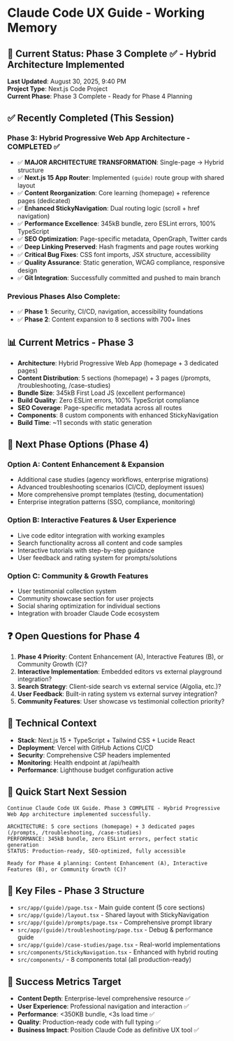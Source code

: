 # Claude Code UX Guide - Working Memory

## 🎯 Current Status: Phase 3 Complete ✅ - Hybrid Architecture Implemented

**Last Updated**: August 30, 2025, 9:40 PM  
**Project Type**: Next.js Code Project  
**Current Phase**: Phase 3 Complete - Ready for Phase 4 Planning

## ✅ Recently Completed (This Session)

### Phase 3: Hybrid Progressive Web App Architecture - COMPLETED ✅
- ✅ **MAJOR ARCHITECTURE TRANSFORMATION**: Single-page → Hybrid structure
- ✅ **Next.js 15 App Router**: Implemented `(guide)` route group with shared layout
- ✅ **Content Reorganization**: Core learning (homepage) + reference pages (dedicated)
- ✅ **Enhanced StickyNavigation**: Dual routing logic (scroll + href navigation)
- ✅ **Performance Excellence**: 345kB bundle, zero ESLint errors, 100% TypeScript
- ✅ **SEO Optimization**: Page-specific metadata, OpenGraph, Twitter cards
- ✅ **Deep Linking Preserved**: Hash fragments and page routes working
- ✅ **Critical Bug Fixes**: CSS font imports, JSX structure, accessibility
- ✅ **Quality Assurance**: Static generation, WCAG compliance, responsive design
- ✅ **Git Integration**: Successfully committed and pushed to main branch

### Previous Phases Also Complete:
- ✅ **Phase 1**: Security, CI/CD, navigation, accessibility foundations
- ✅ **Phase 2**: Content expansion to 8 sections with 700+ lines

## 📊 Current Metrics - Phase 3
- **Architecture**: Hybrid Progressive Web App (homepage + 3 dedicated pages)
- **Content Distribution**: 5 sections (homepage) + 3 pages (/prompts, /troubleshooting, /case-studies)
- **Bundle Size**: 345kB First Load JS (excellent performance)
- **Build Quality**: Zero ESLint errors, 100% TypeScript compliance
- **SEO Coverage**: Page-specific metadata across all routes
- **Components**: 8 custom components with enhanced StickyNavigation
- **Build Time**: ~11 seconds with static generation

## 🎯 Next Phase Options (Phase 4)

### Option A: Content Enhancement & Expansion
- Additional case studies (agency workflows, enterprise migrations)
- Advanced troubleshooting scenarios (CI/CD, deployment issues)
- More comprehensive prompt templates (testing, documentation)
- Enterprise integration patterns (SSO, compliance, monitoring)

### Option B: Interactive Features & User Experience
- Live code editor integration with working examples
- Search functionality across all content and code samples
- Interactive tutorials with step-by-step guidance
- User feedback and rating system for prompts/solutions

### Option C: Community & Growth Features
- User testimonial collection system
- Community showcase section for user projects  
- Social sharing optimization for individual sections
- Integration with broader Claude Code ecosystem

## ❓ Open Questions for Phase 4
1. **Phase 4 Priority**: Content Enhancement (A), Interactive Features (B), or Community Growth (C)?
2. **Interactive Implementation**: Embedded editors vs external playground integration?
3. **Search Strategy**: Client-side search vs external service (Algolia, etc.)?
4. **User Feedback**: Built-in rating system vs external survey integration?
5. **Community Features**: User showcase vs testimonial collection priority?

## 🔧 Technical Context
- **Stack**: Next.js 15 + TypeScript + Tailwind CSS + Lucide React
- **Deployment**: Vercel with GitHub Actions CI/CD
- **Security**: Comprehensive CSP headers implemented
- **Monitoring**: Health endpoint at /api/health
- **Performance**: Lighthouse budget configuration active

## 🚀 Quick Start Next Session
```
Continue Claude Code UX Guide. Phase 3 COMPLETE - Hybrid Progressive Web App architecture implemented successfully.

ARCHITECTURE: 5 core sections (homepage) + 3 dedicated pages (/prompts, /troubleshooting, /case-studies)
PERFORMANCE: 345kB bundle, zero ESLint errors, perfect static generation
STATUS: Production-ready, SEO-optimized, fully accessible

Ready for Phase 4 planning: Content Enhancement (A), Interactive Features (B), or Community Growth (C)?
```

## 📁 Key Files - Phase 3 Structure
- `src/app/(guide)/page.tsx` - Main guide content (5 core sections)
- `src/app/(guide)/layout.tsx` - Shared layout with StickyNavigation  
- `src/app/(guide)/prompts/page.tsx` - Comprehensive prompt library
- `src/app/(guide)/troubleshooting/page.tsx` - Debug & performance guide
- `src/app/(guide)/case-studies/page.tsx` - Real-world implementations
- `src/components/StickyNavigation.tsx` - Enhanced with hybrid routing
- `src/components/` - 8 components total (all production-ready)

## 🎯 Success Metrics Target
- **Content Depth**: Enterprise-level comprehensive resource ✅
- **User Experience**: Professional navigation and interaction ✅
- **Performance**: <350KB bundle, <3s load time ✅
- **Quality**: Production-ready code with full typing ✅
- **Business Impact**: Position Claude Code as definitive UX tool ✅
